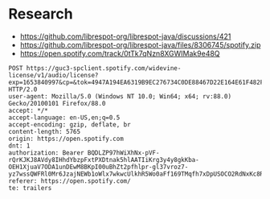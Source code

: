 # Research

- https://github.com/librespot-org/librespot-java/discussions/421
- https://github.com/librespot-org/librespot-java/files/8306745/spotify.zip
- https://open.spotify.com/track/0tTk7qNzn8XGWIMak9e48Q

~~~
POST https://guc3-spclient.spotify.com/widevine-license/v1/audio/license?exp=1653840997&cp=&tok=4947A194EA6319B9EC276734C0DE88467D22E164E61F482F056D63150E37F1E1 HTTP/2.0
user-agent: Mozilla/5.0 (Windows NT 10.0; Win64; x64; rv:88.0) Gecko/20100101 Firefox/88.0
accept: */*
accept-language: en-US,en;q=0.5
accept-encoding: gzip, deflate, br
content-length: 5765
origin: https://open.spotify.com
dnt: 1
authorization: Bearer BQDLZP97hWiXhNx-pVF-rQrKJKJ8AVdy8IHhdYbzpFxtPXDtnak5hlAATIiKrg3y4y8gkKba-OEH1XjuaV7ODA1unDEwM8BKpI00uBhZt2pfhlpr-gl37vroz7-yz7wssQWFRl0Mr6JzajNEWb1oWlx7wkwcUlkhR5Wo0aFf169TMqfh7xDpUSOCO2RdNxKc8RK5_cdGMj4In5EzN8FBC8y56Hx_Kj_WL3cCBA3ziVAQqd98j6QlPZZX3wYUjQFCo5JoBDpBZjsOfN45kqJaueWtQd9b7UHSeS9ztYqkl6Fkq2Wwf30iULm_
referer: https://open.spotify.com/
te: trailers
~~~
